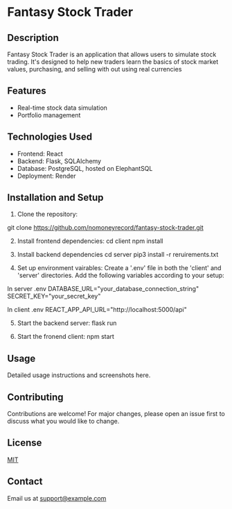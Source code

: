 # Fantasy Stock Trader

## Description
Fantasy Stock Trader is an application that allows users to simulate stock trading. It's designed to help new traders learn the basics of stock market values, purchasing, and selling with out using real currencies

## Features
- Real-time stock data simulation
- Portfolio management

## Technologies Used
- Frontend: React
- Backend: Flask, SQLAlchemy
- Database: PostgreSQL, hosted on ElephantSQL
- Deployment: Render

## Installation and Setup
1. Clone the repository:

git clone https://github.com/nomoneyrecord/fantasy-stock-trader.git

2. Install frontend dependencies:
cd client
npm install

3. Install backend dependencies
cd server
pip3 install -r reruirements.txt

4. Set up environment vairables:
Create a '.env' file in both the 'client' and 'server' directories. Add the following variables according to your setup:

In server .env
DATABASE_URL="your_database_connection_string"
SECRET_KEY="your_secret_key"

In client .env
REACT_APP_API_URL="http://localhost:5000/api"


5. Start the backend server:
flask run

6. Start the fronend client:
npm start


## Usage
Detailed usage instructions and screenshots here.

## Contributing
Contributions are welcome! For major changes, please open an issue first to discuss what you would like to change.

## License
[MIT](https://choosealicense.com/licenses/mit/)

## Contact
Email us at [support@example.com](mailto:support@example.com)

